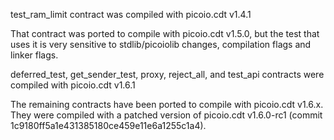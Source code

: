 test_ram_limit contract was compiled with picoio.cdt v1.4.1

That contract was ported to compile with picoio.cdt v1.5.0, but the test that uses it is very sensitive to stdlib/picoiolib changes, compilation flags and linker flags.

deferred_test, get_sender_test, proxy, reject_all, and test_api contracts were compiled with picoio.cdt v1.6.1

The remaining contracts have been ported to compile with picoio.cdt v1.6.x. They were compiled with a patched version of picoio.cdt v1.6.0-rc1 (commit 1c9180ff5a1e431385180ce459e11e6a1255c1a4).
